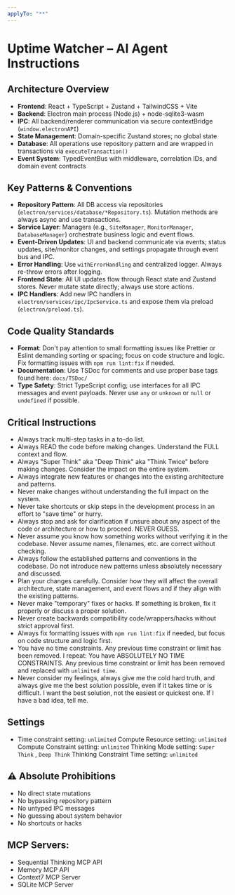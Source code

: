 ```yaml
---
applyTo: "**"
---
```


# Uptime Watcher – AI Agent Instructions

## Architecture Overview

- **Frontend**: React + TypeScript + Zustand + TailwindCSS + Vite
- **Backend**: Electron main process (Node.js) + node-sqlite3-wasm
- **IPC**: All backend/renderer communication via secure contextBridge (`window.electronAPI`)
- **State Management**: Domain-specific Zustand stores; no global state
- **Database**: All operations use repository pattern and are wrapped in transactions via `executeTransaction()`
- **Event System**: TypedEventBus with middleware, correlation IDs, and domain event contracts

## Key Patterns & Conventions

- **Repository Pattern**: All DB access via repositories (`electron/services/database/*Repository.ts`). Mutation methods are always async and use transactions.
- **Service Layer**: Managers (e.g., `SiteManager`, `MonitorManager`, `DatabaseManager`) orchestrate business logic and event flows.
- **Event-Driven Updates**: UI and backend communicate via events; status updates, site/monitor changes, and settings propagate through event bus and IPC.
- **Error Handling**: Use `withErrorHandling` and centralized logger. Always re-throw errors after logging.
- **Frontend State**: All UI updates flow through React state and Zustand stores. Never mutate state directly; always use store actions.
- **IPC Handlers**: Add new IPC handlers in `electron/services/ipc/IpcService.ts` and expose them via preload (`electron/preload.ts`).

## Code Quality Standards

- **Format**: Don't pay attention to small formatting issues like Prettier or Eslint demanding sorting or spacing; focus on code structure and logic. Fix formatting issues with `npm run lint:fix` if needed.
- **Documentation**: Use TSDoc for comments and use proper base tags found here: `docs/TSDoc/`
- **Type Safety**: Strict TypeScript config; use interfaces for all IPC messages and event payloads. Never use `any` or `unknown` or `null` or `undefined` if possible.

## Critical Instructions

- Always track multi-step tasks in a to-do list.
- Always READ the code before making changes. Understand the FULL context and flow.
- Always "Super Think" aka "Deep Think" aka "Think Twice" before making changes. Consider the impact on the entire system.
- Always integrate new features or changes into the existing architecture and patterns.
- Never make changes without understanding the full impact on the system.
- Never take shortcuts or skip steps in the development process in an effort to "save time" or hurry.
- Always stop and ask for clarification if unsure about any aspect of the code or architecture or how to proceed. NEVER GUESS.
- Never assume you know how something works without verifying it in the codebase. Never assume names, filenames, etc. are correct without checking.
- Always follow the established patterns and conventions in the codebase. Do not introduce new patterns unless absolutely necessary and discussed.
- Plan your changes carefully. Consider how they will affect the overall architecture, state management, and event flows and if they align with the existing patterns.
- Never make "temporary" fixes or hacks. If something is broken, fix it properly or discuss a proper solution.
- Never create backwards compatibility code/wrappers/hacks without strict approval first.
- Always fix formatting issues with `npm run lint:fix` if needed, but focus on code structure and logic first.
- You have no time constraints. Any previous time constraint or limit has been removed. I repeat: You have ABSOLUTELY NO TIME CONSTRAINTS. Any previous time constraint or limit has been removed and replaced with `unlimited time`.
- Never consider my feelings, always give me the cold hard truth, and always give me the best solution possible, even if it takes time or is difficult. I want the best solution, not the easiest or quickest one. If I have a bad idea, tell me.

## Settings

- Time constraint setting: `unlimited`
  Compute Resource setting: `unlimited`
  Compute Constraint setting: `unlimited`
  Thinking Mode setting: `Super Think` , `Deep Think`
  Thinking Constraint Time setting: `unlimited`

## ⚠️ Absolute Prohibitions

- No direct state mutations
- No bypassing repository pattern
- No untyped IPC messages
- No guessing about system behavior
- No shortcuts or hacks

## MCP Servers:

- Sequential Thinking MCP API
- Memory MCP API
- Context7 MCP Server
- SQLite MCP Server
